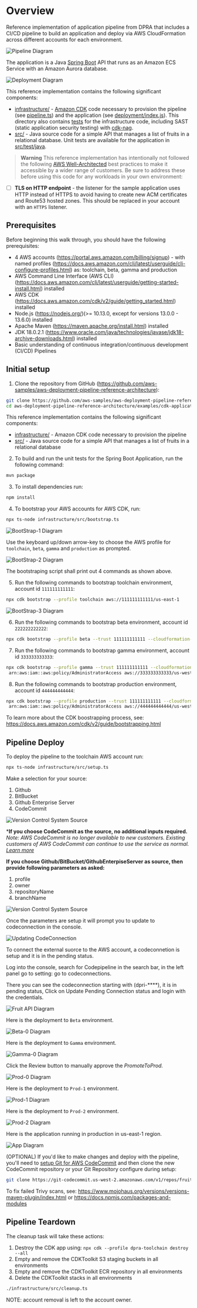 # Overview

Reference implementation of application pipeline from DPRA that includes a CI/CD pipeline to build an application and deploy via AWS CloudFormation across different accounts for each environment.

![Pipeline Diagram](docs/pipeline.png)

The application is a Java [Spring Boot](https://spring.io/projects/spring-boot) API that runs as an Amazon ECS Service with an Amazon Aurora database.

![Deployment Diagram](docs/deployment.png)

This reference implementation contains the following significant components:

* [infrastructure/](infrastructure) - [Amazon CDK](https://aws.amazon.com/cdk/) code necessary to provision the pipeline (see [pipeline.ts](infrastructure/src/pipeline.ts)) and the application (see [deployment/index.js](infrastructure/src/deployment/index.ts)). This directory also contains [tests](infrastructure/test/) for the infrastructure code, including SAST (static application security testing) with [cdk-nag](https://github.com/cdklabs/cdk-nag).
* [src/](src) - Java source code for a simple API that manages a list of fruits in a relational database. Unit tests are available for the application in [src/test/java](src/test/java).

> **Warning**
> This reference implementation has intentionally not followed the following [AWS Well-Architected](https://aws.amazon.com/architecture/well-architected/) best practices to make it accessible by a wider range of customers. Be sure to address these before using this code for any workloads in your own environment:

* [ ] **TLS on HTTP endpoint** - the listener for the sample application uses HTTP instead of HTTPS to avoid having to create new ACM certificates and Route53 hosted zones. This should be replaced in your account with an `HTTPS` listener.

## Prerequisites

Before beginning this walk through, you should have the following prerequisites:

* 4 AWS accounts (https://portal.aws.amazon.com/billing/signup) - with named profiles (https://docs.aws.amazon.com/cli/latest/userguide/cli-configure-profiles.html) as: toolchain, beta, gamma and production
* AWS Command Line Interface (AWS CLI) (https://docs.aws.amazon.com/cli/latest/userguide/getting-started-install.html) installed
* AWS CDK (https://docs.aws.amazon.com/cdk/v2/guide/getting_started.html) installed
* Node.js (https://nodejs.org/)(>= 10.13.0, except for versions 13.0.0 - 13.6.0) installed
* Apache Maven (https://maven.apache.org/install.html) installed
* JDK 18.0.2.1 (https://www.oracle.com/java/technologies/javase/jdk18-archive-downloads.html) installed
* Basic understanding of continuous integration/continuous development (CI/CD) Pipelines

## Initial setup

1. Clone the repository from GitHub (https://github.com/aws-samples/aws-deployment-pipeline-reference-architecture):

```bash
git clone https://github.com/aws-samples/aws-deployment-pipeline-reference-architecture.git
cd aws-deployment-pipeline-reference-architecture/examples/cdk-application-pipeline
```

This reference implementation contains the following significant components:

* [infrastructure/](https://github.com/aws-samples/aws-deployment-pipeline-reference-architecture/blob/main/examples/cdk-application-pipeline/infrastructure) - Amazon CDK code necessary to provision the pipeline
* [src/](https://github.com/aws-samples/aws-deployment-pipeline-reference-architecture/blob/main/examples/cdk-application-pipeline/src) - Java source code for a simple API that manages a list of fruits in a relational database

2. To build and run the unit tests for the Spring Boot Application, run the following command:

```bash
mvn package
```

3. To install dependencies run:

```bash
npm install
```

4. To bootstrap your AWS accounts for AWS CDK, run:

```bash
npx ts-node infrastructure/src/bootstrap.ts
```

![BootStrap-1 Diagram](docs/bootstrap-1.png)

Use the keyboard up/down arrow-key to choose the AWS profile for `toolchain`, `beta`, `gamma` and `production` as prompted.

![BootStrap-2 Diagram](docs/bootstrap-2.png)

The bootstraping script shall print out 4 commands as shown above.

5. Run the following commands to bootstrap toolchain environment, account id `111111111111`:

```bash
npx cdk bootstrap --profile toolchain aws://111111111111/us-east-1
```

![BootStrap-3 Diagram](docs/bootstrap-3.png)

6. Run the following commands to bootstrap beta environment, account id `222222222222`:

```bash
npx cdk bootstrap --profile beta --trust 111111111111 --cloudformation-execution-policies 'arn:aws:iam::aws:policy/AdministratorAccess' aws://222222222222/us-west-2
```

7. Run the following commands to bootstrap gamma environment, account id `333333333333`:

```bash
npx cdk bootstrap --profile gamma --trust 111111111111 --cloudformation-execution-policies \
 arn:aws:iam::aws:policy/AdministratorAccess aws://333333333333/us-west-2 aws://333333333333/us-east-1
```

8. Run the following commands to bootstrap production environment, account id `444444444444`:

```bash
npx cdk bootstrap --profile production --trust 111111111111 --cloudformation-execution-policies \
 arn:aws:iam::aws:policy/AdministratorAccess aws://444444444444/us-west-2 aws://444444444444/us-east-1 aws://444444444444/eu-central-1 aws://444444444444/eu-west-1 aws://444444444444/ap-south-1 aws://444444444444/ap-southeast-2
```

To learn more about the CDK boostrapping process, see: https://docs.aws.amazon.com/cdk/v2/guide/bootstrapping.html

## Pipeline Deploy

To deploy the pipeline to the toolchain AWS account run:

```bash
npx ts-node infrastructure/src/setup.ts   
```
Make a selection for your source:
1. Github
2. BitBucket
3. Github Enterprise Server
4. CodeCommit

![Version Control System Source](docs/SelectSource.png)

***If you choose CodeCommit as the source, no additional inputs required.**
_Note: AWS CodeCommit is no longer available to new customers. Existing customers of AWS CodeCommit can continue to use the service as normal. [Learn more](https://aws.amazon.com/blogs/devops/how-to-migrate-your-aws-codecommit-repository-to-another-git-provider/)_

**If you choose Github/BitBucket/GithubEnterpiseServer as source, then provide following parameters as asked:**
1. profile
2. owner
3. repositoryName
4. branchName

![Version Control System Source](docs/parametersExternalSource.png)

Once the parameters are setup it will prompt you to update to codeconnection in the console.

![Updating CodeConnection](docs/updatingCodeconnection.png)

To connect the external suorce to the AWS account, a codeconnetion is setup and it is in the pending status.

Log into the console, search for Codepipeline in the search bar, in the left panel go to setting: go to codeconnections.

There you can see the codeconnection starting with (dpri-****), it is in pending status, Click on Update Pending Connection status and login with the credentials.

![Fruit API Diagram](docs/fruit-api.png)

Here is the deployment to `Beta` environment.

![Beta-0 Diagram](docs/beta-0.png)

Here is the deployment to `Gamma` environment.

![Gamma-0 Diagram](docs/gamma-0.png)

Click the Review button to manually approve the *PromoteToProd.*

![Prod-0 Diagram](docs/prod-0.png)

Here is the deployment to `Prod-1` environment.

![Prod-1 Diagram](docs/prod-1.png)

Here is the deployment to `Prod-2` environment.

![Prod-2 Diagram](docs/prod-2.png)

Here is the application running in production in us-east-1 region.

![App Diagram](docs/app-1.png)

(OPTIONAL) If you'd like to make changes and deploy with the pipeline, you'll need to [setup Git for AWS CodeCommit](https://docs.aws.amazon.com/codecommit/latest/userguide/setting-up.html) and then clone the new CodeCommit repository or your Git Repository configure during setup:

```bash
git clone https://git-codecommit.us-west-2.amazonaws.com/v1/repos/fruit-api
```

To fix failed Trivy scans, see: https://www.mojohaus.org/versions/versions-maven-plugin/index.html or https://docs.npmjs.com/packages-and-modules

## Pipeline Teardown

The cleanup task will take these actions:

1. Destroy the CDK app using: `npx cdk --profile dpra-toolchain destroy --all`
2. Empty and remove the CDKToolkit S3 staging buckets in all environments
2. Empty and remove the CDKToolkit ECR repository in all environments
3. Delete the CDKToolkit stacks in all environments

```bash
./infrastructure/src/cleanup.ts
```

NOTE: account removal is left to the account owner.